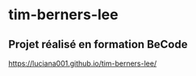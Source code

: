 # tim-berners-lee
## Projet réalisé en formation BeCode
https://luciana001.github.io/tim-berners-lee/
